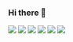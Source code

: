 ### Hi there 👋

<!--
**KimWonRyeol/KimWonRyeol** is a ✨ _special_ ✨ repository because its `README.md` (this file) appears on your GitHub profile.

Here are some ideas to get you started:

- 🔭 I’m currently working on ...
- 🌱 I’m currently learning ...
- 👯 I’m looking to collaborate on ...
- 🤔 I’m looking for help with ...
- 💬 Ask me about ...
- 📫 How to reach me: ...
- 😄 Pronouns: ...
- ⚡ Fun fact: ...
-->

<img src="https://capsule-render.vercel.app/api?type=waving&color=auto&height=300&section=header&text=%20KimWonRyeol%20&fontSize=90&textBg=true" />
<a><img src="https://img.shields.io/badge/Unreal-0E1128?style=for-the-badge&logo=Unreal Engine&logoColor=FFFFFF"/></a>
<a><img src="https://img.shields.io/badge/Unity-FFFFFF?style=for-the-badge&logo=Unity&logoColor=FFFFFF"/></a>
<a><img src="https://img.shields.io/badge/C-A8B9CC?style=for-the-badge&logo=C&logoColor=FFFFFF"/></a>
<a><img src="https://img.shields.io/badge/CPP-00599C?style=for-the-badge&logo=cplusplus&logoColor=FFFFFF"/></a>
<a><img src="https://img.shields.io/badge/CPP-404040?style=for-the-badge&logo=perforce&logoColor=FFFFFF"/></a>
